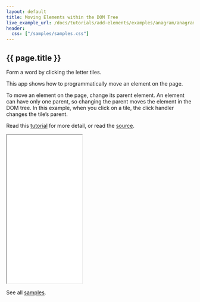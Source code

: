 ```yaml
---
layout: default
title: Moving Elements within the DOM Tree
live_example_url: /docs/tutorials/add-elements/examples/anagram/anagram.html">
header:
  css: ["/samples/samples.css"]
---
```


## {{ page.title }}

Form a word by clicking the letter tiles.

This app shows how to programmatically move an element on the page.

To move an element on the page, change its parent element. An element can have
only one parent, so changing the parent moves the element in the DOM tree. In
this example, when you click on a tile, the click handler changes the tile’s
parent.

Read this [tutorial](/docs/tutorials/add-elements/#moving-elements) for
more detail, or read the
[source](https://github.com/dart-lang/dart-tutorials-samples/tree/master/web/anagram).

<iframe class="running-app-frame"
        style="height:400px;width:40%;"
        src="{{page.live_example_url}}">
</iframe>

See all [samples](/samples/).
